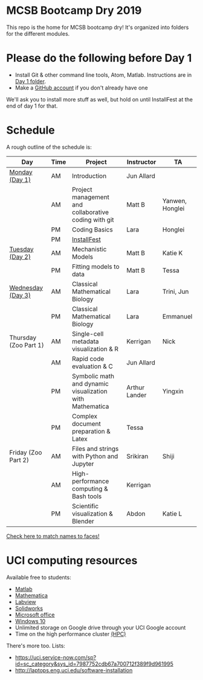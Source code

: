 # MCSB Bootcamp Dry 2019

This repo is the home for MCSB bootcamp dry! It's organized into folders for the different modules.

# Please do the following before Day 1

* Install Git & other command line tools, Atom, Matlab. Instructions are in [Day 1 folder](/Day%201/README.MD).
* Make a [GitHub account](https://github.com/join) if you don't already have one

We'll ask you to install more stuff as well, but hold on until InstallFest at the end of day 1 for that.

# Schedule
A rough outline of the schedule is:

Day | Time | Project | Instructor | TA
--- | --- | --- | --- | ---
[Monday (Day 1)](https://github.com/allardjun/MCSBBootcampDry/tree/master/Day%201) | AM | Introduction | Jun Allard | &nbsp;
&nbsp; | AM | Project management and collaborative coding with git | Matt B | Yanwen, Honglei
&nbsp; | PM | Coding Basics | Lara | Honglei
&nbsp; | PM | [InstallFest](/Day%201/InstallFest.md) | &nbsp; | &nbsp;
[Tuesday (Day 2)](https://github.com/allardjun/MCSBBootcampDry/tree/master/Day%202) | AM | Mechanistic Models | Matt B | Katie K
&nbsp; | PM | Fitting models to data | Matt B | Tessa
[Wednesday (Day 3)](https://github.com/allardjun/MCSBBootcampDry/tree/master/Day%203) | AM | Classical Mathematical Biology | Lara | Trini, Jun
&nbsp; | PM | Classical Mathematical Biology | Lara | Emmanuel
Thursday (Zoo Part 1) | AM | Single-cell metadata visualization & R | Kerrigan | Nick
&nbsp; | AM | Rapid code evaluation & C | Jun Allard |
&nbsp; | PM | Symbolic math and dynamic visualization with Mathematica | Arthur Lander | Yingxin
&nbsp; | PM | Complex document preparation & Latex | Tessa
Friday (Zoo Part 2) | AM | Files and strings with Python and Jupyter | Srikiran | Shiji
&nbsp; | AM | High-performance computing & Bash tools | Kerrigan
&nbsp; | PM | Scientific visualization & Blender | Abdon | Katie L

[Check here to match names to faces!](http://mcsb.uci.edu/students/current-students)

# UCI computing resources

Available free to students:
* [Matlab](http://laptops.eng.uci.edu/software-installation/matlab)
* [Mathematica](https://uci.service-now.com/kb_view.do?sysparm_article=KB0010917)
* [Labview](http://laptops.eng.uci.edu/software-installation/labview-for-students)
* [Solidworks](http://laptops.eng.uci.edu/software-installation/solidworks)
* [Microsoft office](https://www.oit.uci.edu/help/microsoft/software-for-students/office-365-pro-plus/)
* [Windows 10](https://www.oit.uci.edu/help/microsoft/software-for-students/student-use-benefit/)
* Unlimited storage on Google drive through your UCI Google account
* Time on the high performance cluster [(HPC)](https://hpc.oit.uci.edu/)

There's more too. Lists:
* https://uci.service-now.com/sp?id=sc_category&sys_id=7987752cdb67a700712f389f9d961995
* http://laptops.eng.uci.edu/software-installation
